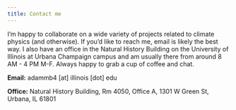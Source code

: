 ```yaml
---
title: Contact me
---
```


I’m happy to collaborate on a wide variety of projects related to climate physics (and otherwise). If you’d like to reach me, email is likely the best way. I also have an office in the Natural History Building on the University of Illinois at Urbana Champaign campus and am usually there from around 8 AM - 4 PM M-F. Always happy to grab a cup of coffee and chat. 

**Email:** adammb4 [at] illinois [dot] edu

**Office:** Natural History Building, Rm 4050, Office A, 1301 W Green St, Urbana, IL 61801




